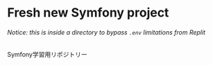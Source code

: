 # Fresh new Symfony project

###### Notice: this is inside a directory to bypass `.env` limitations from Replit

Symfony学習用リポジトリー
